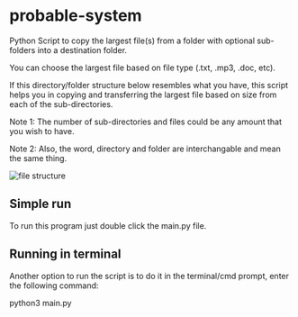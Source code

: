 # probable-system
Python Script to copy the largest file(s) from a folder with optional sub-folders into a destination folder.  

You can choose the largest file based on file type (.txt, .mp3, .doc, etc). 

If this directory/folder structure below resembles what you have, this script helps you in copying and transferring the largest file based on size from each of the sub-directories.

Note 1: The number of sub-directories and files could be any amount that you wish to have.

Note 2: Also, the word, directory and folder are interchangable and mean the same thing.

![file structure](https://github.com/ReStartQ/probable-system/blob/main/Structure.png)

## Simple run
To run this program just double click the main.py file.
## Running in terminal 
Another option to run the script is to do it in the terminal/cmd prompt, enter the following command:

python3 main.py


